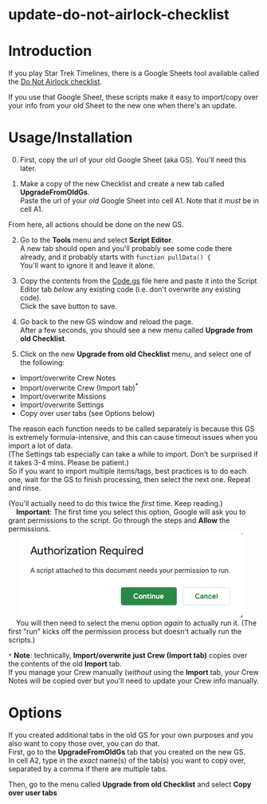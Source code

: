 # update-do-not-airlock-checklist

# Introduction
If you play Star Trek Timelines, there is a Google Sheets tool available called the [Do Not Airlock checklist](https://forum.disruptorbeam.com/stt/discussion/15561/do-not-airlock-checklist-thread-4/p1).

If you use that Google Sheet, these scripts make it easy to import/copy over your info from your old Sheet to the new one when there's an update.


# Usage/Installation

0. First, copy the url of your old Google Sheet (aka GS). You'll need this later.

1. Make a copy of the new Checklist and create a new tab called **UpgradeFromOldGs**.\
Paste the url of your *old* Google Sheet into cell A1. Note that it *must* be in cell A1.

From here, all actions should be done on the new GS.

2. Go to the **Tools** menu and select **Script Editor**.\
A new tab should open and you'll probably see some code there already, and it probably starts with `function pullData() {`\
You'll want to ignore it and leave it alone. 

3. Copy the contents from the [Code.gs](https://github.com/edjusted/update-do-not-airlock-checklist/blob/main/Code.gs) file here and paste it into the Script Editor tab *below* any existing code (i.e. don't overwrite any existing code).\
Click the save button to save.

4. Go back to the new GS window and reload the page.\
After a few seconds, you should see a new menu called **Upgrade from old Checklist**.

5. Click on the new **Upgrade from old Checklist** menu, and select one of the following:
- Import/overwrite Crew Notes
- Import/overwrite Crew (Import tab)<sup>*</sup>
- Import/overwrite Missions
- Import/overwrite Settings
- Copy over user tabs (see Options below)

The reason each function needs to be called separately is because this GS is extremely formula-intensive, and this can cause timeout issues when you import a lot of data.\
(The Settings tab especially can take a while to import. Don't be surprised if it takes 3-4 mins. Please be patient.)\
So if you want to import multiple items/tags, best practices is to do each one, wait for the GS to finish processing, then select the next one. Repeat and rinse.

(You'll actually need to do this twice the *first* time. Keep reading.)\
    **Important**: The first time you select this option, Google will ask you to grant permissions to the script. Go through the steps and **Allow** the permissions.\
          ![Google Authorization](.github/google-authorization-screenshot.png)\
    You will then need to select the menu option *again* to actually run it. (The first "run" kicks off the permission process but doesn't actually run the scripts.)



`*` **Note**: technically, **Import/overwrite just Crew (Import tab)** copies over the contents of the old **Import** tab.\
If you manage your Crew manually (*without* using the **Import** tab, your Crew Notes will be copied over but you'll need to update your Crew info manually.

# Options

If you created additional tabs in the old GS for your own purposes and you also want to copy those over, you can do that.\
First, go to the **UpgradeFromOldGs** tab that you created on the new GS.\
In cell A2, type in the *exact* name(s) of the tab(s) you want to copy over, separated by a comma if there are multiple tabs.

Then, go to the menu called **Upgrade from old Checklist** and select **Copy over user tabs**
